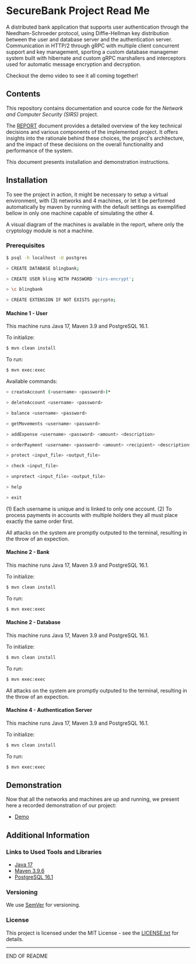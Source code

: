 # SecureBank Project Read Me

A distributed bank application that supports user authentication through the Needham-Schroeder protocol, using Diffie-Hellman key distribution between the user and database server and the authentication server. Communication in HTTP/2 through gRPC with multiple client concurrent support and key management, sporting a custom database managemer system built with hibernate and custom gRPC marshallers and interceptors used for automatic message encryption and decryption.

Checkout the demo video to see it all coming together!

## Contents

This repository contains documentation and source code for the *Network and Computer Security (SIRS)* project.

The [REPORT](REPORT.md) document provides a detailed overview of the key technical decisions and various components of the implemented project.
It offers insights into the rationale behind these choices, the project's architecture, and the impact of these decisions on the overall functionality and performance of the system.

This document presents installation and demonstration instructions.

## Installation

To see the project in action, it might be necessary to setup a virtual environment, with (3) networks and 4 machines, or let it be performed automatically by maven
by running with the default settings as exemplified bellow in only one machine capable of simulating the other 4.

A visual diagram of the machines is available in the report, where only the cryptology module is not a machine.

### Prerequisites

```sh
$ psql -h localhost -U postgres
```

```sh
> CREATE DATABASE blingbank;
```

```sh
> CREATE USER bling WITH PASSWORD 'sirs-encrypt';
```

```sh
> \c blingbank
```

```sh
> CREATE EXTENSION IF NOT EXISTS pgcrypto;
```


#### Machine 1 - User

This machine runs Java 17, Maven 3.9 and PostgreSQL 16.1.

To initialize:

```sh
$ mvn clean install
```

To run:

```sh
$ mvn exec:exec
```

Available commands:

```sh
> createAccount (<username> <password>)*
```

```sh
> deleteAccount <username> <password>
```

```sh
> balance <username> <password>
```

```sh
> getMovements <username> <password>
```

```sh
> addExpense <username> <password> <amount> <description>
```

```sh
> orderPayment <username> <password> <amount> <recipient> <description>
```

```sh
> protect <input_file> <output_file>
```

```sh
> check <input_file>
```

```sh
> unprotect <input_file> <output_file>
```

```sh
> help
```

```sh
> exit
```

(1) Each username is unique and is linked to only one account.
(2) To process payments in accounts with multiple holders they all must place exactly the same order first.

All attacks on the system are promptly outputed to the terminal, resulting in the throw of an expection.

#### Machine 2 - Bank

This machine runs Java 17, Maven 3.9 and PostgreSQL 16.1.

To initialize:

```sh
$ mvn clean install
```

To run:

```sh
$ mvn exec:exec
```

#### Machine 2 - Database

This machine runs Java 17, Maven 3.9 and PostgreSQL 16.1.

To initialize:

```sh
$ mvn clean install
```

To run:

```sh
$ mvn exec:exec
```

All attacks on the system are promptly outputed to the terminal, resulting in the throw of an expection.

#### Machine 4 - Authentication Server

This machine runs Java 17, Maven 3.9 and PostgreSQL 16.1.

To initialize:

```sh
$ mvn clean install
```

To run:

```sh
$ mvn exec:exec
```

## Demonstration

Now that all the networks and machines are up and running, we present here a recorded demonstration of our project:
- [Demo](https://drive.tecnico.ulisboa.pt/download/570023764850777)

## Additional Information

### Links to Used Tools and Libraries

- [Java 17](https://openjdk.java.net/)
- [Maven 3.9.6](https://maven.apache.org/)
- [PostgreSQL 16.1](https://www.postgresql.org/about/news/postgresql-161-155-1410-1313-1217-and-1122-released-2749/)

### Versioning

We use [SemVer](http://semver.org/) for versioning.  

### License

This project is licensed under the MIT License - see the [LICENSE.txt](LICENSE.txt) for details.

----
END OF README
